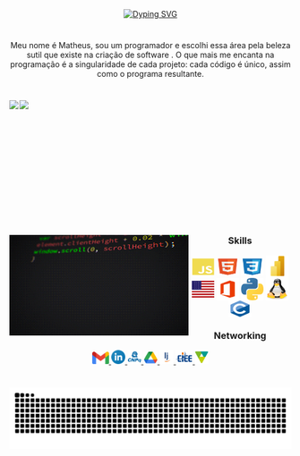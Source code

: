 <div align="center"> 
  <a href="https://git.io/typing-svg"> 
    <img src="https://readme-typing-svg.demolab.com?font=Fira+Code&weight =500&size=22&pause=1000&color=7CFC00¢er=true&vCenter=true&random=false&width=400&lines=Faaaaala+dev,+Matheus+Aqui!!!" alt="Dyping SVG"> </a> 
</div> 

#

<div>
    <p align="center"> Meu nome é Matheus, sou um programador e escolhi essa área pela beleza sutil que existe na criação de software . O que mais me encanta na programação é a singularidade de cada projeto: cada código é único, assim como o programa resultante. </p>
</div>

# 

<div style= "display: flex; gap: 2px;">
  <img height="182em" src="https://github-readme-stats.vercel.app/api?username=matheus-alcan&show_icons=true&theme=chartreuse-dark&include_all_commits=true&count_private=true"/>
  <img align="right" height="182em" src="https://github-readme-stats.vercel.app/api/top-langs/?username=matheus-alcan&layout=compact&langs_count=16&theme=chartreuse-dark"/>
</div>

#

<br>
<div align="center"> 
    <div style="display: inline_block; margin-top: -20px;">
<img align="left" alt="" height="180" alt="coding-time" src="novogif.gif">
    <h3 align="center" lang="en-US">Skills</h3>
    <img align="center" height="30" width="40" alt="js-icon" src="https://raw.githubusercontent.com/devicons/devicon/master/icons/javascript/javascript-plain.svg">
    <img align="center" height="30" width="40" alt="html-icon" src="https://raw.githubusercontent.com/devicons/devicon/master/icons/html5/html5-original.svg">
    <img align="center" height="30" width="40" alt="css-icon" src="https://raw.githubusercontent.com/devicons/devicon/master/icons/css3/css3-original.svg">
    <img align="center" height="40" width="40" alt="powerbi-icon" src="powerbi1.png">
    <img align="center" height="30" width="40" alt="bandeira-icon" src="bandeira.webp">
    <img align="center" height="40" width="40" alt="pacote-icon" src="pacote.webp">
    <img align="center" height="40" width="40" alt="python-icon" src="python.png">
    <img align="center" height="40" width="40" alt="linux-icon" src="Linux.png">
    <img align="center" height="30" width="40" alt="c-icon" src="https://raw.githubusercontent.com/devicons/devicon/master/icons/c/c-original.svg">


  <h3 align="center" lang="en-US">Networking</h3>
  <a href="mailto:matheusalcantara.pereira01@gmail.com">
    <img width="30" src="gmail.png">
  </a>
  <a href="https://www.linkedin.com/in/matheus-alcantara-b93812234/">
    <img width="25" src="linkedin.webp">
  </a>
  <a href="http://lattes.cnpq.br/7122671646429427">
    <img width="25" src="CNPq.png">
  </a>
  <a href="https://drive.google.com/drive/my-drive">
    <img width="25" src="google2.png">
  </a>
  <a href="https://www.infojobs.com.br/candidate/cv/detail2.aspx">
    <img width="25" src="infojobs.png">
  </a>
  <a href="https://web.ciee.org.br/estudante/controle-acesso">
    <img height="25" width="30" src="CIEE1.png">
  </a>
  <a href="https://sicoob.empregare.com/pt-br/candidato/curriculo">
    <img width="25" src="Sicoob.png">
  </a>
  </div>
</div>


#

<picture align="center">
  <source media="(prefers-color-scheme: dark)" srcset="https://raw.githubusercontent.com/matheus-alcan/matheus-alcan/output/github-contribution-grid-snake-dark.svg">
  <source media="(prefers-color-scheme: light)" srcset="https://raw.githubusercontent.com/matheus-alcan/matheus-alcan/output/github-contribution-grid-snake-dark.svg">
  <img align="center" alt="github contribution grid snake animation" src="https://raw.githubusercontent.com/matheus-alcan/matheus-alcan/output/github-contribution-grid-snake.svg">
</picture>
